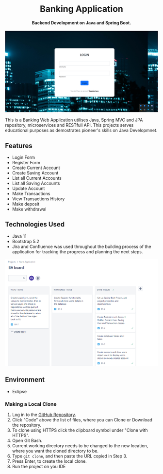 <h1 align ="center"> Banking Application </h1>
<h4 align ="center">  Backend Development on Java and Spring Boot. </h4>


<img src="screenshots/login.png">

This is a Banking Web Application utilises Java, Spring MVC and JPA repository, microservices and RESTfull API. This projects serves educational purposes as demostrates
pioneer's skills on Java Developmnet.


## Features

- Login Form
- Register Form
- Create Current Account
- Create Saving Account
- List all Current Accounts
- List all Saving Accounts
- Update Account
- Make Transactions
- View Transactions History
- Make deposit
- Make withdrawal

## Technologies Used

- Java 11
- Bootstrap 5.2
- Jira and Confluence was used throughout the building process of the application for tracking the progress and planning the next steps.
<img src="screenshots/Jira.png">

## Environment

- Eclipse


### Making a Local Clone

1. Log in to the [GitHub Repository](https://github.com/kpashindla25/banking-application-KonstantinaStrantzali).
2. Click "Code" above the list of files, where you can Clone or Download the repository.
3. To clone using HTTPS click the clipboard symbol under "Clone with HTTPS".
4. Open Git Bash.
6. Current working directory needs to be changed to the new location, where you want the cloned directory to be.
7. Type `git clone`, and then paste the URL copied in Step 3.
8. Press Enter, to create the local clone.
9. Run the project on you IDE
